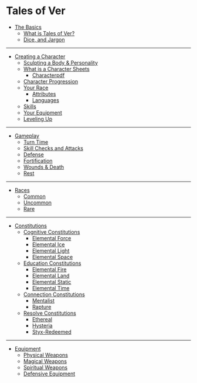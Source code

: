 # Tales of Ver

- [The Basics](./the-basics/the-basics.md)
	- [What is Tales of Ver?](./the-basics/what-is-tov.md)
	- [Dice, and Jargon](./the-basics/jargon.md)
---
- [Creating a Character](./creating-a-character/creating-a-character.md)
	- [Sculpting a Body & Personality](
		./creating-a-character/sculpting-a-body-and-personality.md
	)
	- [What is a Character Sheets](
		./creating-a-character/what-is-a-character-sheet.md
	)
		- [Characterpdf]()
	- [Character Progression](./creating-a-character/character-progression.md)
	- [Your Race](./creating-a-character/race.md)
		- [Attributes](./creating-a-character/attributes.md)
		- [Languages](./creating-a-character/languages.md)
	- [Skills](./creating-a-character/skills.md)
	- [Your Equipment](./creating-a-character/equipment.md)
	- [Leveling Up](./creating-a-character/leveling-up.md)
---
- [Gameplay](./gameplay/gameplay.md)
	- [Turn Time](./gameplay/turn-time.md)
	- [Skill Checks and Attacks](./gameplay/skill-checks-and-attacks.md)
	- [Defense](./gameplay/defense.md)
	- [Fortification](./gameplay/fortification.md)
	- [Wounds & Death](./gameplay/wounds-and-death.md)
	- [Rest](./gameplay/rest.md)
---
- [Races]()
	- [Common](./races/common.md)
	- [Uncommon](./races/uncommon.md)
	- [Rare]()
---
- [Constitutions](./constitutions/what-are-constitutions.md)
	- [Cognitive Constitutions]()
		- [Elemental Force](
			./constitutions/elemental-force.md
		)
		- [Elemental Ice](
        	./constitutions/elemental-ice.md
        )
		- [Elemental Light]()
		- [Elemental Space]()
	- [Education Constitutions]()
		- [Elemental Fire]()
		- [Elemental Land]()
		- [Elemental Static]()
		- [Elemental Time]()
	- [Connection Constitutions]()
		- [Mentalist](./constitutions/mentalist.md)
		- [Rapture]()
	- [Resolve Constitutions]()
		- [Ethereal]()
		- [Hysteria]()
		- [Styx-Redeemed](./constitutions/styx-redeemed.md)
---
- [Equipment]()
	- [Physical Weapons](./equipment/physical-weapons.md)
	- [Magical Weapons](./equipment/magical-weapons.md)
	- [Spiritual Weapons](./equipment/spiritual-weapons.md)
	- [Defensive Equipment](./equipment/defensive.md)
